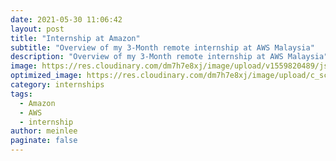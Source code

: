 ```yaml
---
date: 2021-05-30 11:06:42
layout: post
title: "Internship at Amazon"
subtitle: "Overview of my 3-Month remote internship at AWS Malaysia"
description: "Overview of my 3-Month remote internship at AWS Malaysia"
image: https://res.cloudinary.com/dm7h7e8xj/image/upload/v1559820489/js-code_n83m7a.jpg
optimized_image: https://res.cloudinary.com/dm7h7e8xj/image/upload/c_scale,w_380/v1559820489/js-code_n83m7a.jpg
category: internships
tags:
  - Amazon
  - AWS
  - internship
author: meinlee
paginate: false
---
```

